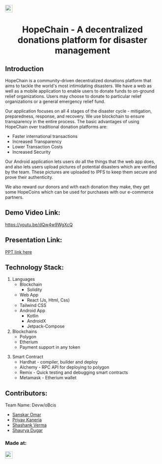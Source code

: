 
<a href="https://hack36.com"> <img src="https://i.postimg.cc/RFFWF4vg/built-at-hack.jpg" height=24px> </a>

<h1 align="center">HopeChain - A decentralized donations platform for disaster management</h1>

## Introduction
HopeChain is a community-driven decentralized donations platform that aims to tackle the world's most intimidating disasters. We have a web as well as a mobile application to enable users to donate funds to on-ground relief organizations. Users may choose to donate to particular relief organizations or a general emergency relief fund. 

Our application focuses on all 4 stages of the disaster cycle - mitigation, preparedness, response, and recovery. We use blockchain to ensure transparency in the entire process. The basic advantages of using HopeChain over traditional donation platforms are:
  - Faster international transactions
  - Increased Transparency
  - Lower Transaction Costs
  - Increased Security
  
Our Android application lets users do all the things that the web app does, and also lets users upload pictures of potential disasters which are verified by the team. These pictures are uploaded to IPFS to keep them secure and prove their authenticity.

We also reward our donors and with each donation they make, they get some HopeCoins which can be used for purchases with our e-commerce partners. 


## Demo Video Link:
  <a href="https://youtu.be/dQw4w9WgXcQ">https://youtu.be/dQw4w9WgXcQ</a>

## Presentation Link:
  <a href="https://cutt.ly/Hack36_23_ppt"> PPT link here </a>


## Technology Stack:
  1. Languages
     * Blockchain
       - Solidity
     * Web App
        - React (Js, Html, Css)
     * Tailwind CSS
     * Android App
        - Kotlin
        - AndroidX
        - Jetpack-Compose
  2. Blockchains
      * Polygon
      * Etherium
      * Payment support in any token
  3) Smart Contract
      * Hardhat - compiler, builder and deploy
      * Alchemy - RPC API for deploying to polygon
      * Remix - Quick testing and debugging smart contracts
      * Metamask - Etherium wallet



## Contributors:

Team Name: Devw/oBcis

* [Sanskar Omar](https://github.com/sanskaromar)
* [Priyav Kaneria](https://github.com/PriyavKaneria)
* [Shashank Verma](https://github.com/shank03)
* [Shaurya Dugar](https://github.com/shauryaDugar)


### Made at:
<a href="https://hack36.com"> <img src="https://i.postimg.cc/RFFWF4vg/built-at-hack.jpg" height=24px> </a>

